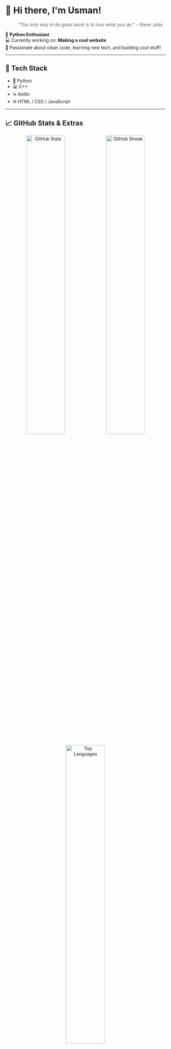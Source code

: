 # 👋 Hi there, I'm Usman!

> *"The only way to do great work is to love what you do."* – Steve Jobs

🎯 **Python Enthusiast**  
💻 Currently working on: **Making a cool website**  
🚀 Passionate about clean code, learning new tech, and building cool stuff!

---

## 🧠 Tech Stack
- 🐍 Python  
- 💻 C++  
- ☕ Kotlin  
- 🌐 HTML / CSS / JavaScript

---

## 📈 GitHub Stats & Extras  
<p align="center">
  <img src="https://github-readme-stats.vercel.app/api?username=usman&show_icons=true&theme=tokyonight" alt="GitHub Stats" width="49%"/>
  <img src="https://github-readme-streak-stats.herokuapp.com/?user=usman&theme=tokyonight" alt="GitHub Streak" width="49%"/>
  <img src="https://github-readme-stats.vercel.app/api/top-langs/?username=usman&layout=compact&theme=tokyonight" alt="Top Languages" width="49%"/>
</p>

---

## 🌐 Connect (Portfolio Coming Soon!)
⏳ *Website in progress... Stay tuned!*

---

## ✨ Fun Facts
- I love creating UIs that feel **snappy and modern** 🎨  
- Always exploring new tech trends 🚀  
- I code with a playlist on loop 🎧  

---

![visitors](https://visitor-badge.glitch.me/badge?page_id=usman.visitor-badge)

